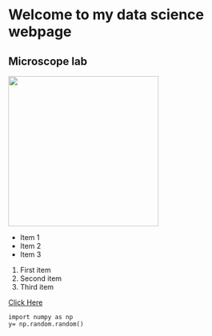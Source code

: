 # Welcome to my data science webpage

## Microscope lab
<img src="https://cdn.the-scientist.com/assets/articleNo/65746/aImg/31564/artificial-intelligence-image-data-learning-m.png" width=300>


- Item 1
- Item 2
- Item 3

1. First item
2. Second item
3. Third item

[Click Here](https://www.linkedin.com/in/francis-boateng/)

```
import numpy as np
y= np.random.random()
```
